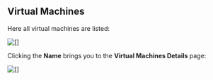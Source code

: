 ## Virtual Machines

Here all virtual machines are listed:

![[]](VirtualMachines.png)

Clicking the **Name** brings you to the **Virtual Machines Details** page:

![[]](VirtualMachineDetails.png)

